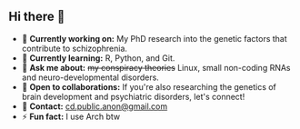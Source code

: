 ## Hi there 👋

<!--
**student-cd/student-cd** is a ✨ _special_ ✨ repository because its `README.md` (this file) appears on your GitHub profile.

Here are some ideas to get you started:
-->
- 🔭 **Currently working on:** My PhD research into the genetic factors that contribute to schizophrenia. 
- 🌱 **Currently learning:** R, Python, and Git.
- 💬 **Ask me about:** ~~my conspiracy theories~~ Linux, small non-coding RNAs and neuro-developmental disorders.
- 👯 **Open to collaborations:** If you're also researching the genetics of brain development and psychiatric disorders, let's connect!
- 📧 **Contact:** cd.public.anon@gmail.com
- ⚡ **Fun fact:** I use Arch btw

